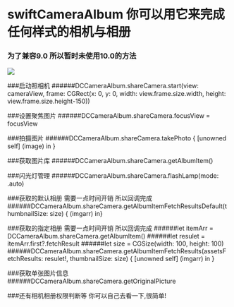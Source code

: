 # swiftCameraAlbum 你可以用它来完成任何样式的相机与相册 
### 为了兼容9.0 所以暂时未使用10.0的方法

![](https://github.com/dacaizhao/swiftCameraAlbum/blob/master/swiftCameraAlbum/Assets.xcassets/zhaodacai.imageset/zhaodacai.png?raw=true)

###启动照相机
######DCCameraAlbum.shareCamera.start(view: cameraView, frame: CGRect(x: 0, y: 0, width: view.frame.size.width, height: view.frame.size.height-150))

###设置聚焦图片
######DCCameraAlbum.shareCamera.focusView = focusView

###拍摄图片
######DCCameraAlbum.shareCamera.takePhoto { [unowned self] (image) in }

###获取图片库
######DCCameraAlbum.shareCamera.getAlbumItem()

###闪光灯管理
######DCCameraAlbum.shareCamera.flashLamp(mode: .auto)

###获取的默认相册 需要一点时间开销 所以回调完成
######DCCameraAlbum.shareCamera.getAlbumItemFetchResultsDefault(thumbnailSize: size) { (imgarr) in}

###获取的指定相册  需要一点时间开销 所以回调完成
######let itemArr = DCCameraAlbum.shareCamera.getAlbumItem()
######let resulet  = itemArr.first?.fetchResult
######let size = CGSize(width: 100, height: 100)
######DCCameraAlbum.shareCamera.getAlbumItemFetchResults(assetsFetchResults: resulet!, thumbnailSize: size) { [unowned self] (imgarr) in }

###获取单张图片信息
######DCCameraAlbum.shareCamera.getOriginalPicture

###还有相机相册权限判断等 你可以自己去看一下,很简单!




